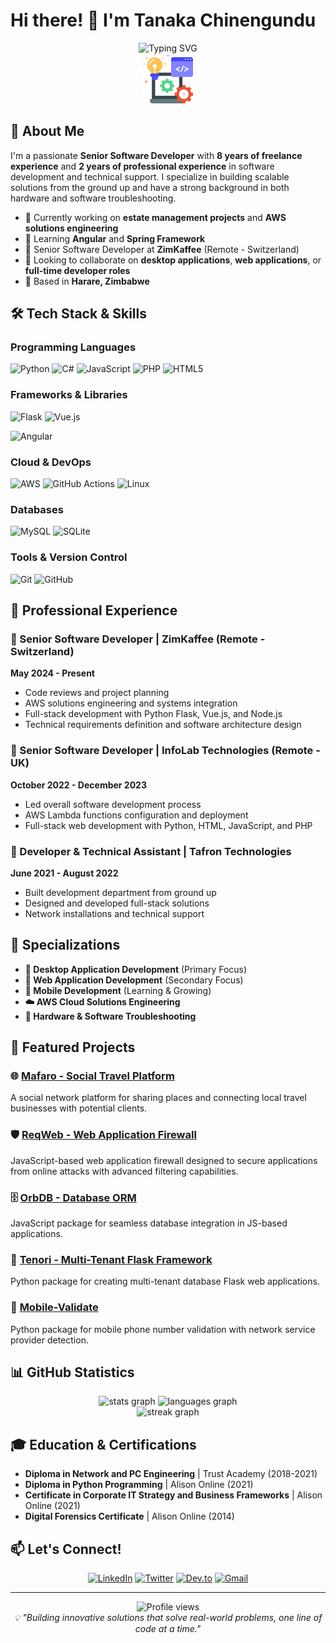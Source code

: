 # Hi there! 👋 I'm Tanaka Chinengundu

<div align="center">
  <img src="https://readme-typing-svg.herokuapp.com?font=Fira+Code&pause=1000&color=36BCF7&center=true&vCenter=true&width=435&lines=Senior+Software+Developer;Full+Stack+Developer;Python+%26+C%23+Enthusiast;AWS+Solutions+Engineer" alt="Typing SVG" />
</div>

<div align="center">
  <img src="https://raw.githubusercontent.com/TaqsBlaze/TaqsBlaze/refs/heads/main/docs/software.png" title="web programming icons" width="80" height="80">
</div>

## 🚀 About Me

I'm a passionate **Senior Software Developer** with **8 years of freelance experience** and **2 years of professional experience** in software development and technical support. I specialize in building scalable solutions from the ground up and have a strong background in both hardware and software troubleshooting.

- 🔭 Currently working on **estate management projects** and **AWS solutions engineering**
- 🌱 Learning **Angular** and **Spring Framework**  
- 💼 Senior Software Developer at **ZimKaffee** (Remote - Switzerland)
- 🎯 Looking to collaborate on **desktop applications**, **web applications**, or **full-time developer roles**
- 📍 Based in **Harare, Zimbabwe**

## 🛠️ Tech Stack & Skills

### Programming Languages
![Python](https://img.shields.io/badge/python-3670A0?style=for-the-badge&logo=python&logoColor=ffdd54)
![C#](https://img.shields.io/badge/c%23-%23239120.svg?style=for-the-badge&logo=c-sharp&logoColor=white)
![JavaScript](https://img.shields.io/badge/javascript-%23323330.svg?style=for-the-badge&logo=javascript&logoColor=%23F7DF1E)
![PHP](https://img.shields.io/badge/php-%23777BB4.svg?style=for-the-badge&logo=php&logoColor=white)
![HTML5](https://img.shields.io/badge/html5-%23E34F26.svg?style=for-the-badge&logo=html5&logoColor=white)

### Frameworks & Libraries
![Flask](https://img.shields.io/badge/flask-%23000.svg?style=for-the-badge&logo=flask&logoColor=white)
![Vue.js](https://img.shields.io/badge/vuejs-%2335495e.svg?style=for-the-badge&logo=vuedotjs&logoColor=%234FC08D)

![Angular](https://img.shields.io/badge/angular-%23DD0031.svg?style=for-the-badge&logo=angular&logoColor=white)

### Cloud & DevOps
![AWS](https://img.shields.io/badge/AWS-%23FF9900.svg?style=for-the-badge&logo=amazon-aws&logoColor=white)
![GitHub Actions](https://img.shields.io/badge/github%20actions-%232671E5.svg?style=for-the-badge&logo=githubactions&logoColor=white)
![Linux](https://img.shields.io/badge/Linux-FCC624?style=for-the-badge&logo=linux&logoColor=black)

### Databases
![MySQL](https://img.shields.io/badge/mysql-%2300f.svg?style=for-the-badge&logo=mysql&logoColor=white)
![SQLite](https://img.shields.io/badge/sqlite-%2307405e.svg?style=for-the-badge&logo=sqlite&logoColor=white)

### Tools & Version Control
![Git](https://img.shields.io/badge/git-%23F05033.svg?style=for-the-badge&logo=git&logoColor=white)
![GitHub](https://img.shields.io/badge/github-%23121011.svg?style=for-the-badge&logo=github&logoColor=white)

## 💼 Professional Experience

### 🔹 Senior Software Developer | ZimKaffee (Remote - Switzerland)
**May 2024 - Present**
- Code reviews and project planning
- AWS solutions engineering and systems integration
- Full-stack development with Python Flask, Vue.js, and Node.js
- Technical requirements definition and software architecture design

### 🔹 Senior Software Developer | InfoLab Technologies (Remote - UK)
**October 2022 - December 2023**
- Led overall software development process
- AWS Lambda functions configuration and deployment
- Full-stack web development with Python, HTML, JavaScript, and PHP

### 🔹 Developer & Technical Assistant | Tafron Technologies
**June 2021 - August 2022**
- Built development department from ground up
- Designed and developed full-stack solutions
- Network installations and technical support

## 🎯 Specializations

- **🥇 Desktop Application Development** (Primary Focus)
- **🥈 Web Application Development** (Secondary Focus)  
- **🤖 Mobile Development** (Learning & Growing)
- **☁️ AWS Cloud Solutions Engineering**
- **🔧 Hardware & Software Troubleshooting**

## 🚀 Featured Projects

### 🌐 [Mafaro - Social Travel Platform](https://mafaro.co.zw)
A social network platform for sharing places and connecting local travel businesses with potential clients.

### 🛡️ [ReqWeb - Web Application Firewall](https://github.com/TaqsBlaze/ReqWeb)
JavaScript-based web application firewall designed to secure applications from online attacks with advanced filtering capabilities.

### 🗄️ [OrbDB - Database ORM](https://github.com/TaqsBlaze/OrbDB)
JavaScript package for seamless database integration in JS-based applications.

### 🏢 [Tenori - Multi-Tenant Flask Framework](https://github.com/TaqsBlaze/tenori)
Python package for creating multi-tenant database Flask web applications.

### 📱 [Mobile-Validate](https://github.com/TaqsBlaze/Mobile-Validate)
Python package for mobile phone number validation with network service provider detection.

## 📊 GitHub Statistics

<div align="center">
  <img src="https://github-readme-stats.vercel.app/api?username=TaqsBlaze&hide_title=false&hide_rank=false&show_icons=true&include_all_commits=true&count_private=true&disable_animations=false&theme=dracula&locale=en&hide_border=false" height="150" alt="stats graph"  />
  <img src="https://github-readme-stats.vercel.app/api/top-langs?username=TaqsBlaze&locale=en&hide_title=false&layout=compact&card_width=320&langs_count=8&theme=dracula&hide_border=false" height="150" alt="languages graph"  />
</div>

<div align="center">
  <img src="https://streak-stats.demolab.com?user=TaqsBlaze&locale=en&mode=daily&theme=dracula&hide_border=false&border_radius=5" height="150" alt="streak graph"  />
</div>

## 🎓 Education & Certifications

- **Diploma in Network and PC Engineering** | Trust Academy (2018-2021)
- **Diploma in Python Programming** | Alison Online (2021)
- **Certificate in Corporate IT Strategy and Business Frameworks** | Alison Online (2021)
- **Digital Forensics Certificate** | Alison Online (2014)

## 📫 Let's Connect!

<div align="center">
  
[![LinkedIn](https://img.shields.io/badge/LinkedIn-%230077B5.svg?style=for-the-badge&logo=linkedin&logoColor=white)](https://www.linkedin.com/in/taqsblaze)
[![Twitter](https://img.shields.io/badge/Twitter-%231DA1F2.svg?style=for-the-badge&logo=Twitter&logoColor=white)](https://twitter.com/taqs_blaze)
[![Dev.to](https://img.shields.io/badge/dev.to-0A0A0A?style=for-the-badge&logo=dev.to&logoColor=white)](https://dev.to/taqsblaze)
[![Gmail](https://img.shields.io/badge/Gmail-D14836?style=for-the-badge&logo=gmail&logoColor=white)](mailto:tanaka@mafaro.co.zw)

</div>

---

<div align="center">
  <img src="https://komarev.com/ghpvc/?username=TaqsBlaze&color=blueviolet&style=for-the-badge" alt="Profile views" />
</div>

<div align="center">
  <i>💡 "Building innovative solutions that solve real-world problems, one line of code at a time."</i>
</div>